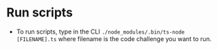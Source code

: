 # Run scripts

- To run scripts, type in the CLI `./node_modules/.bin/ts-node [FILENAME].ts` where filename is the code challenge you want to run.
